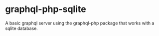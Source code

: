 # graphql-php-sqlite
A basic graphql server using the graphql-php package that works with a sqlite database. 
